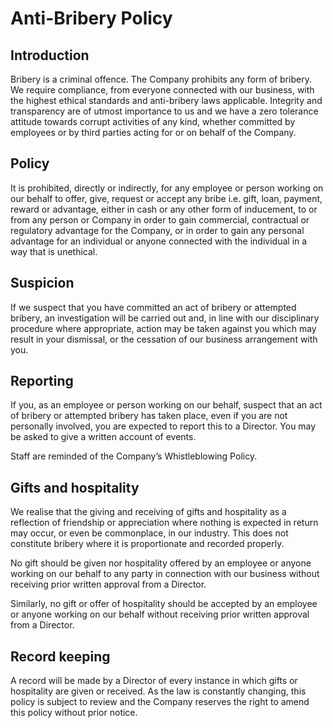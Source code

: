 # Anti-Bribery Policy

## Introduction

Bribery is a criminal offence. The Company prohibits any form of bribery. We require compliance, from everyone connected with our business, with the highest ethical standards and anti-bribery laws applicable. Integrity and transparency are of utmost importance to us and we have a zero tolerance attitude towards corrupt activities of any kind, whether committed by employees or by third parties acting for or on behalf of the Company. 

## Policy 

It is prohibited, directly or indirectly, for any employee or person working on our behalf to offer, give, request or accept any bribe i.e. gift, loan, payment, reward or advantage, either in cash or any other form of inducement, to or from any person or Company in order to gain commercial, contractual or regulatory advantage for the Company, or in order to gain any personal advantage for an individual or anyone connected with the individual in a way that is unethical. 

## Suspicion 

If we suspect that you have committed an act of bribery or attempted bribery, an investigation will be carried out and, in line with our disciplinary procedure where appropriate, action may be taken against you which may result in your dismissal, or the cessation of our business arrangement with you. 

## Reporting 

If you, as an employee or person working on our behalf, suspect that an act of bribery or attempted bribery has taken place, even if you are not personally involved, you are expected to report this to a Director. You may be asked to give a written account of events. 

Staff are reminded of the Company’s Whistleblowing Policy.

## Gifts and hospitality 

We realise that the giving and receiving of gifts and hospitality as a reflection of friendship or appreciation where nothing is expected in return may occur, or even be commonplace, in our industry. This does not constitute bribery where it is proportionate and recorded properly. 

No gift should be given nor hospitality offered by an employee or anyone working on our behalf to any party in connection with our business without receiving prior written approval from a Director. 

Similarly, no gift or offer of hospitality should be accepted by an employee or anyone working on our behalf without receiving prior written approval from a Director. 

## Record keeping 

A record will be made by a Director of every instance in which gifts or hospitality are given or received. As the law is constantly changing, this policy is subject to review and the Company reserves the right to amend this policy without prior notice. 

